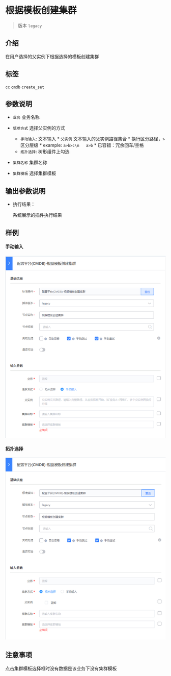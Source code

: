 # 根据模板创建集群
> 版本 `legacy`

## 介绍

在用户选择的父实例下根据选择的模板创建集群

## 标签
`cc` `cmdb` `create_set` 

## 参数说明

* `业务` 业务名称

* `填参方式` 选择父实例的方式
    * `手动输入`: 文本输入
            * `父实例` 文本输入的父实例路径集合
            * 换行区分路径，`>`区分层级
            * example: `a>b>c\n   a>b`
            * 已容错：冗余回车/空格
    * `拓扑选择`: 树形组件上勾选

 
 * `集群名称` 集群名称
* `集群模板` 选择集群模板

## 输出参数说明

* 执行结果：

  系统展示的插件执行结果

## 样例

#### 手动输入

![](../images/cc_create_set_by_template_manual.png)

#### 拓扑选择

![](../images/cc_create_set_by_template_tupo.png)

## 注意事项

点击集群模板选择框时没有数据是该业务下没有集群模板
  

  